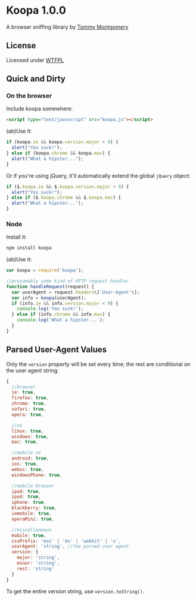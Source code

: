 Koopa 1.0.0
===========

A browser sniffing library by [Tommy Montgomery](http://tmont.com/)

License
-------
Licensed under [WTFPL](http://sam.zoy.org/wtfpl/)

Quick and Dirty
---------------

### On the browser
Include koopa somewhere:

```html
<script type="text/javascript" src="koopa.js"></script>
```

(ab)Use it:

```javascript
if (koopa.ie && koopa.version.major < 9) {
  alert("You suck!");
} else if (koopa.chrome && koopa.mac) {
  alert("What a hipster...");
}
```

Or if you're using jQuery, it'll automatically extend the global `jQuery` object:

```javascript
if ($.koopa.ie && $.koopa.version.major < 9) {
  alert("You suck!");
} else if ($.koopa.chrome && $.koopa.mac) {
  alert("What a hipster...");
}
```

### Node
Install it:

```bash
npm install koopa
```

(ab)Use it:

```javascript
var koopa = require('koopa');

//presumably some kind of HTTP request handler
function handleRequest(request) {
  var userAgent = request.headers\['User-Agent'\];
  var info = koopa(userAgent);
  if (info.ie && info.version.major < 9) {
    console.log('You suck!');
  } else if (info.chrome && info.mac) {
    console.log('What a hipster...');
  }
}
```

Parsed User-Agent Values
------------------------
Only the `version` property will be set every time; the rest are conditional on the
user agent string.

```javascript
{
  //browser
  ie: true,
  firefox: true,
  chrome: true,
  safari: true,
  opera: true,

  //os
  linux: true,
  windows: true,
  mac: true,

  //mobile os
  android: true,
  ios: true,
  webos: true,
  windowsPhone: true,

  //mobile browser
  ipad: true,
  ipod: true,
  iphone: true,
  blackberry: true,
  iemobile: true,
  operaMini: true,

  //miscellaneous
  mobile: true,
  cssPrefix: 'moz' | 'ms' | 'webkit' | 'o',
  userAgent: 'string', //the parsed user agent
  version: {
    major: 'string',
    minor: 'string',
    rest: 'string'
  }
}
```

To get the entire version string, use `version.toString()`.